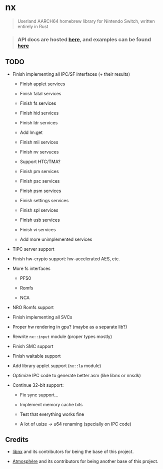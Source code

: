 
# nx

> Userland AARCH64 homebrew library for Nintendo Switch, written entirely in Rust

> ### API docs are hosted [here](https://aarch64-switch-rs.github.io/nx/), and examples can be found [here](https://github.com/aarch64-switch-rs/examples)

## TODO

- Finish implementing all IPC/SF interfaces (+ their results)

  - Finish applet services

  - Finish fatal services

  - Finish fs services

  - Finish hid services

  - Finish ldr services

  - Add lm:get

  - Finish mii services

  - Finish nv servuces

  - Support HTC/TMA?

  - Finish pm services

  - Finish psc services

  - Finish psm services

  - Finish settings services

  - Finish spl services

  - Finish usb services

  - Finish vi services

  - Add more unimplemented services

- TIPC server support

- Finish hw-crypto support: hw-accelerated AES, etc.

- More fs interfaces

  - PFS0

  - Romfs

  - NCA

- NRO Romfs support

- Finish implementing all SVCs

- Proper hw rendering in gpu? (maybe as a separate lib?)

- Rewrite `nx::input` module (proper types mostly)

- Finish SMC support

- Finish waitable support

- Add library applet support (`nx::la` module)

- Optimize IPC code to generate better asm (like libnx or nnsdk)

- Continue 32-bit support:

  - Fix sync support...

  - Implement memory cache bits

  - Test that everything works fine

  - A lot of usize -> u64 renaming (specially on IPC code)

## Credits

- [libnx](https://github.com/switchbrew/libnx) and its contributors for being the base of this project.

- [Atmosphère](https://github.com/Atmosphere-NX/Atmosphere) and its contributors for being another base of this project.